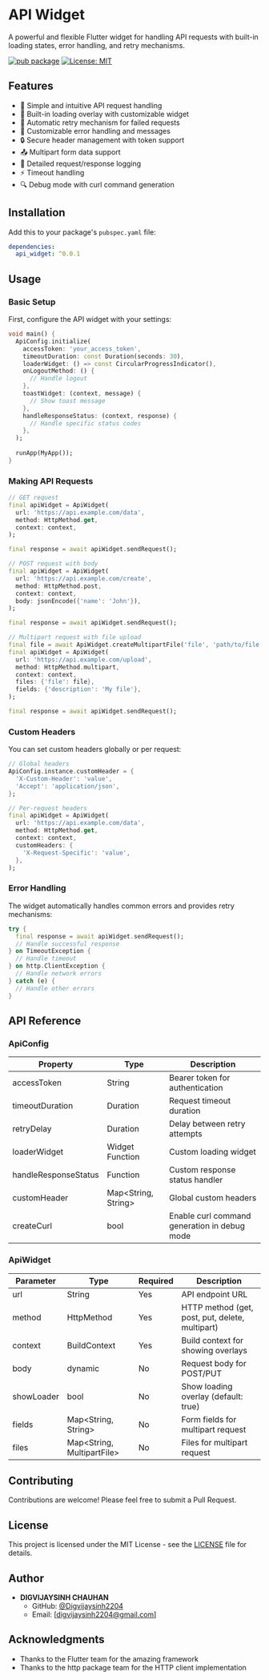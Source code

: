 <!-- 
This README describes the package. If you publish this package to pub.dev,
this README's contents appear on the landing page for your package.

For information about how to write a good package README, see the guide for
[writing package pages](https://dart.dev/tools/pub/writing-package-pages). 

For general information about developing packages, see the Dart guide for
[creating packages](https://dart.dev/guides/libraries/create-packages)
and the Flutter guide for
[developing packages and plugins](https://flutter.dev/to/develop-packages). 
-->

# API Widget

A powerful and flexible Flutter widget for handling API requests with built-in loading states, error handling, and retry mechanisms.

[![pub package](https://img.shields.io/pub/v/api_widget.svg)](https://pub.dev/packages/api_widget)
[![License: MIT](https://img.shields.io/badge/License-MIT-yellow.svg)](https://opensource.org/licenses/MIT)

## Features

- 🚀 Simple and intuitive API request handling
- 📱 Built-in loading overlay with customizable widget
- 🔄 Automatic retry mechanism for failed requests
- 🎨 Customizable error handling and messages
- 🔒 Secure header management with token support
- 📤 Multipart form data support
- 📝 Detailed request/response logging
- ⚡ Timeout handling
- 🔍 Debug mode with curl command generation

## Installation

Add this to your package's `pubspec.yaml` file:

```yaml
dependencies:
  api_widget: ^0.0.1
```

## Usage

### Basic Setup

First, configure the API widget with your settings:

```dart
void main() {
  ApiConfig.initialize(
    accessToken: 'your_access_token',
    timeoutDuration: const Duration(seconds: 30),
    loaderWidget: () => const CircularProgressIndicator(),
    onLogoutMethod: () {
      // Handle logout
    },
    toastWidget: (context, message) {
      // Show toast message
    },
    handleResponseStatus: (context, response) {
      // Handle specific status codes
    },
  );
  
  runApp(MyApp());
}
```

### Making API Requests

```dart
// GET request
final apiWidget = ApiWidget(
  url: 'https://api.example.com/data',
  method: HttpMethod.get,
  context: context,
);

final response = await apiWidget.sendRequest();

// POST request with body
final apiWidget = ApiWidget(
  url: 'https://api.example.com/create',
  method: HttpMethod.post,
  context: context,
  body: jsonEncode({'name': 'John'}),
);

final response = await apiWidget.sendRequest();

// Multipart request with file upload
final file = await ApiWidget.createMultipartFile('file', 'path/to/file.jpg');
final apiWidget = ApiWidget(
  url: 'https://api.example.com/upload',
  method: HttpMethod.multipart,
  context: context,
  files: {'file': file},
  fields: {'description': 'My file'},
);

final response = await apiWidget.sendRequest();
```

### Custom Headers

You can set custom headers globally or per request:

```dart
// Global headers
ApiConfig.instance.customHeader = {
  'X-Custom-Header': 'value',
  'Accept': 'application/json',
};

// Per-request headers
final apiWidget = ApiWidget(
  url: 'https://api.example.com/data',
  method: HttpMethod.get,
  context: context,
  customHeaders: {
    'X-Request-Specific': 'value',
  },
);
```

### Error Handling

The widget automatically handles common errors and provides retry mechanisms:

```dart
try {
  final response = await apiWidget.sendRequest();
  // Handle successful response
} on TimeoutException {
  // Handle timeout
} on http.ClientException {
  // Handle network errors
} catch (e) {
  // Handle other errors
}
```

## API Reference

### ApiConfig

| Property | Type | Description |
|----------|------|-------------|
| accessToken | String | Bearer token for authentication |
| timeoutDuration | Duration | Request timeout duration |
| retryDelay | Duration | Delay between retry attempts |
| loaderWidget | Widget Function | Custom loading widget |
| handleResponseStatus | Function | Custom response status handler |
| customHeader | Map<String, String> | Global custom headers |
| createCurl | bool | Enable curl command generation in debug mode |

### ApiWidget

| Parameter | Type | Required | Description |
|-----------|------|----------|-------------|
| url | String | Yes | API endpoint URL |
| method | HttpMethod | Yes | HTTP method (get, post, put, delete, multipart) |
| context | BuildContext | Yes | Build context for showing overlays |
| body | dynamic | No | Request body for POST/PUT |
| showLoader | bool | No | Show loading overlay (default: true) |
| fields | Map<String, String> | No | Form fields for multipart request |
| files | Map<String, MultipartFile> | No | Files for multipart request |

## Contributing

Contributions are welcome! Please feel free to submit a Pull Request.

## License

This project is licensed under the MIT License - see the [LICENSE](LICENSE) file for details.

## Author

- **DIGVIJAYSINH CHAUHAN**
  - GitHub: [@Digvijaysinh2204](https://github.com/Digvijaysinh2204)
  - Email: [digvijaysinh2204@gmail.com]

## Acknowledgments

- Thanks to the Flutter team for the amazing framework
- Thanks to the http package team for the HTTP client implementation
